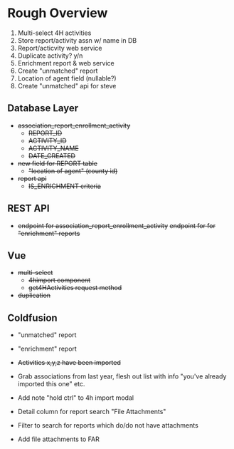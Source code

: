 # Rough Overview
1. Multi-select 4H activities
1. Store report/activity assn w/ name in DB
1. Report/acticvity web service
1. Duplicate activity? y/n
1. Enrichment report & web service
1. Create "unmatched" report
1. Location of agent field (nullable?)
1. Create "unmatched" api for steve

## Database Layer
- ~~association_report_enrollment_activity~~
	- ~~REPORT_ID~~
	- ~~ACTIVITY_ID~~
	- ~~ACTIVITY_NAME~~
	- ~~DATE_CREATED~~
- ~~new field for REPORT table~~
	- ~~"location of agent" (county id)~~
- ~~report api~~
	- ~~IS_ENRICHMENT criteria~~

## REST API
- ~~endpoint for association_report_enrollment_activity~~
 ~~endpoint for for "enrichment" reports~~

## Vue
- ~~multi-select~~
	- ~~4himport component~~
	- ~~get4HActivities request method~~
- ~~duplication~~

## Coldfusion
- "unmatched" report
- "enrichment" report


- ~~Activities x,y,z have been imported~~
- Grab associations from last year, flesh out list with info "you've already
	imported this one" etc.

- Add note "hold ctrl" to 4h import modal
- Detail column for report search "File Attachments"
- Filter to search for reports which do/do not have attachments
- Add file attachments to FAR
